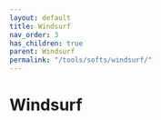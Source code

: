 ```yaml
---
layout: default
title: Windsurf
nav_order: 3
has_children: true
parent: Windsurf
permalink: "/tools/softs/windsurf/"
---
```


# Windsurf
